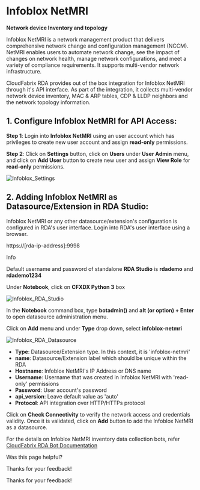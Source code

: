  



# Infoblox NetMRI

**Network device Inventory and topology**

Infoblox NetMRI is a network management product that delivers comprehensive network change and configuration management (NCCM). NetMRI enables users to automate network change, see the impact of changes on network health, manage network configurations, and meet a variety of compliance requirements. It supports multi-vendor network infrastructure.

CloudFabrix RDA provides out of the box integration for Infoblox NetMRI through it's API interface. As part of the integration, it collects multi-vendor network device inventory, MAC & ARP tables, CDP & LLDP neighbors and the network topology information.

## ****1\. Configure Infoblox NetMRI for API Access:****

**Step 1**: Login into **Infoblox NetMRI** using an user account which has privileges to create new user account and assign **read-only** permissions.

**Step 2**: Click on **Settings** button, click on **Users** under **User Admin** menu, and click on **Add User** button to create new user and assign **View Role** for **read-only** permissions.

![Infoblox_Settings](https://bot-docs.cloudfabrix.io/images/rda_integrations/infobloxnetmri/infobloxnetmri_infoblox1.png)

## ****2\. Adding Infoblox NetMRI as Datasource/Extension in RDA Studio:****

Infoblox NetMRI or any other datasource/extension's configuration is configured in RDA's user interface. Login into RDA's user interface using a browser.

https://\[rda-ip-address\]:9998

Info

Default username and password of standalone **RDA Studio** is **rdademo** and **rdademo1234**

Under **Notebook**, click on **CFXDX Python 3** box

![Infoblox_RDA_Studio](https://bot-docs.cloudfabrix.io/images/rda_integrations/infobloxnetmri/infobloxnetmri_launcher3.png)

In the **Notebook** command box, type **botadmin()** and **alt (or option) + Enter** to open datasource administration menu.

Click on **Add** menu and under **Type** drop down, select **infoblox-netmri**

![Infoblox_RDA_Datasource](https://bot-docs.cloudfabrix.io/images/rda_integrations/infobloxnetmri/infobloxnetmri_infobloxnetmri.png)

*   **Type**: Datasource/Extension type. In this context, it is 'infoblox-netmri'
*   **name**: Datasource/Extension label which should be unique within the RDA
*   **Hostname**: Infoblox NetMRI's IP Address or DNS name
*   **Username**: Username that was created in Infoblox NetMRI with 'read-only' permissions
*   **Password**: User account's password
*   **api\_version**: Leave default value as 'auto'
*   **Protocol**: API integration over HTTP/HTTPs protocol

Click on **Check Connectivity** to verify the network access and credentials validity. Once it is validated, click on **Add** button to add the Infoblox NetMRI as a datasource.

For the details on Infoblox NetMRI inventory data collection bots, refer [CloudFabrix RDA Bot Documentation](https://bot-docs.cloudfabrix.io/Extensions/extensions_F_K/#extension-infoblox-netmri "CloudFabrix RDA Bot Documentation")

Was this page helpful?

Thanks for your feedback!

Thanks for your feedback!
